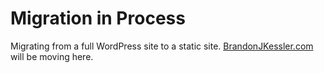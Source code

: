 # Migration in Process

Migrating from a full WordPress site to a static site. [BrandonJKessler.com](https://www.brandonjkessler.com/) will be moving here.
